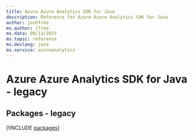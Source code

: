 ```yaml
---
title: Azure Azure Analytics SDK for Java
description: Reference for Azure Azure Analytics SDK for Java
author: joshfree
ms.author: jfree
ms.data: 09/13/2023
ms.topic: reference
ms.devlang: java
ms.service: azureanalytics
---
```

# Azure Azure Analytics SDK for Java - legacy
## Packages - legacy
[!INCLUDE [packages](azure-analytics-index.md)]